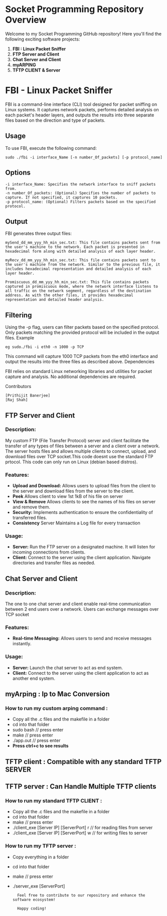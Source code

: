 # Socket Programming Repository Overview

Welcome to my Socket Programming GitHub repository! Here you'll find the following exciting software projects:

1. **FBI : Linux Packet Sniffer**
2. **FTP Server and Client**
3. **Chat Server and Client**
4. **myARPING**
5. **TFTP CLIENT & Server**

# FBI - Linux Packet Sniffer

FBI is a command-line interface (CLI) tool designed for packet sniffing on Linux systems. It captures network packets, performs detailed analysis on each packet's header layers, and outputs the results into three separate files based on the direction and type of packets. 

## Usage

To use FBI, execute the following command:


	sudo ./fbi -i interface_Name [-n number_Of_packets] [-p protocol_name]

## Options

    -i interface_Name: Specifies the network interface to sniff packets from.
    -n number_Of_packets: (Optional) Specifies the number of packets to capture. If not specified, it captures 10 packets.
    -p protocol_name: (Optional) Filters packets based on the specified protocol.

## Output

FBI generates three output files:

    mySend_dd_mm_yyy_hh_min_sec.txt: This file contains packets sent from the user's machine to the network. Each packet is presented in hexadecimal form along with detailed analysis of each layer header.

    myRecv_dd_mm_yyy_hh_min_sec.txt: This file contains packets sent to the user's machine from the network. Similar to the previous file, it includes hexadecimal representation and detailed analysis of each layer header.

    Promiscuous_dd_mm_yyy_hh_min_sec.txt: This file contains packets captured in promiscuous mode, where the network interface listens to all traffic on the network segment, regardless of the destination address. As with the other files, it provides hexadecimal representation and detailed header analysis.

## Filtering

Using the -p flag, users can filter packets based on the specified protocol. Only packets matching the provided protocol will be included in the output files.
Example

	eg sudo./fbi -i eth0 -n 1000 -p TCP

This command will capture 1000 TCP packets from the eth0 interface and output the results into the three files as described above.
Dependencies

FBI relies on standard Linux networking libraries and utilities for packet capture and analysis. No additional dependencies are required.

Contributors

    [Prithijit Banerjee]
    [Raj Shah]
    
## FTP Server and Client

### Description:
My custom FTP (File Transfer Protocol) server and client facilitate the transfer of any types of files between a server and a client over a network. The server hosts files and allows multiple clients to connect, upload, and download files over TCP socket.This code doesnt use the standard FTP prtocol. This code can only run on Linux (debian based distros).

### Features:
- **Upload and Download:** Allows users to upload files from the client to the server and download files from the server to the client.
- **Peek** Allows client to view 1st 1kB of his file on server
- **View & Remove** Allows clients to see the names of his files on server and remove them.
- **Security:** Implements  authentication  to ensure the confidentiality of transferred files.
- **Consistency** Server Maintains a Log file for every transaction

### Usage:
- **Server:** Run the FTP server on a designated machine. It will listen for incoming connections from clients.
- **Client:** Connect to the server using the client application. Navigate directories and transfer files as needed.

## Chat Server and Client

### Description:
The one to one chat server and client enable real-time communication between 2 end users over a network. Users can exchange messages over TCP socket

### Features:
- **Real-time Messaging:** Allows users to send and receive messages instantly.

### Usage:
- **Server:** Launch the chat server to act as end system.
- **Client:** Connect to the server using the client application to act as another end system.

## myArping : Ip to Mac Conversion
### How to run my custom arping command :
- Copy all the .c files and the makefile in a folder
- cd into that folder
- sudo bash  // press enter
- make       // press enter
- ./app.out <iterface Name> <targetIp> // press enter
- <b>  Press ctrl+c to see results</b>

## TFTP client : Compatible with any standard TFTP SERVER
## TFTP server : Can Handle Multiple TFTP clients
### How to run my standard TFTP CLIENT :
- Copy all the .c files and the makefile in a folder
- cd into that folder
- make       // press enter
- ./client_exe [Server IP] [ServerPort] r   // for reading files from server
- ./client_exe [Server IP] [ServerPort] w   // for writing files to server
### How to run my TFTP server :
- Copy everything in a folder
- cd into that folder
- make       // press enter
- ./server_exe [ServerPort]




		Feel free to contribute to our repository and enhance the software ecosystem!
		
		Happy coding!
